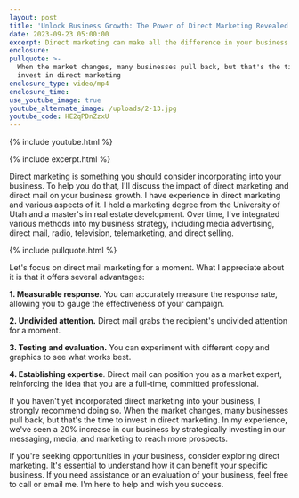 ```yaml
---
layout: post
title: 'Unlock Business Growth: The Power of Direct Marketing Revealed'
date: 2023-09-23 05:00:00
excerpt: Direct marketing can make all the difference in your business’s growth.
enclosure:
pullquote: >-
  When the market changes, many businesses pull back, but that's the time to
  invest in direct marketing
enclosure_type: video/mp4
enclosure_time:
use_youtube_image: true
youtube_alternate_image: /uploads/2-13.jpg
youtube_code: HE2qPDnZzxU
---
```

{% include youtube.html %}

{% include excerpt.html %}

Direct marketing is something you should consider incorporating into your business. To help you do that, I'll discuss the impact of direct marketing and direct mail on your business growth. I have experience in direct marketing and various aspects of it. I hold a marketing degree from the University of Utah and a master's in real estate development. Over time, I've integrated various methods into my business strategy, including media advertising, direct mail, radio, television, telemarketing, and direct selling.

{% include pullquote.html %}

Let's focus on direct mail marketing for a moment. What I appreciate about it is that it offers several advantages:

**1\. Measurable response.** You can accurately measure the response rate, allowing you to gauge the effectiveness of your campaign.

**2\. Undivided attention.** Direct mail grabs the recipient's undivided attention for a moment.

**3\. Testing and evaluation.** You can experiment with different copy and graphics to see what works best.

**4\. Establishing expertise**. Direct mail can position you as a market expert, reinforcing the idea that you are a full-time, committed professional.

If you haven't yet incorporated direct marketing into your business, I strongly recommend doing so. When the market changes, many businesses pull back, but that's the time to invest in direct marketing. In my experience, we've seen a 20% increase in our business by strategically investing in our messaging, media, and marketing to reach more prospects.

If you're seeking opportunities in your business, consider exploring direct marketing. It's essential to understand how it can benefit your specific business. If you need assistance or an evaluation of your business, feel free to call or email me. I'm here to help and wish you success.&nbsp;